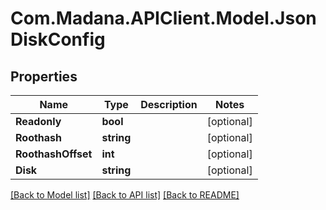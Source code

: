 
# Com.Madana.APIClient.Model.JsonDiskConfig

## Properties

Name | Type | Description | Notes
------------ | ------------- | ------------- | -------------
**Readonly** | **bool** |  | [optional] 
**Roothash** | **string** |  | [optional] 
**RoothashOffset** | **int** |  | [optional] 
**Disk** | **string** |  | [optional] 

[[Back to Model list]](../README.md#documentation-for-models)
[[Back to API list]](../README.md#documentation-for-api-endpoints)
[[Back to README]](../README.md)

